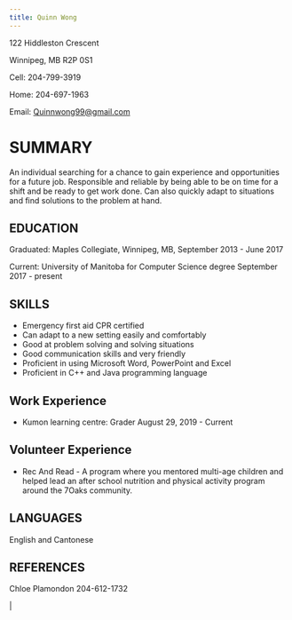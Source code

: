```yaml
---
title: Quinn Wong
---
```


122 Hiddleston Crescent

Winnipeg, MB R2P 0S1

Cell: 204-799-3919 

Home: 204-697-1963 

Email: Quinnwong99@gmail.com

# SUMMARY

An individual searching for a chance to gain experience and opportunities for a future job. Responsible and reliable by being able to be on time for a shift and be ready to get work done. Can also quickly adapt to situations and find solutions to the problem at hand.

## EDUCATION

 Graduated: Maples Collegiate, Winnipeg, MB, September 2013 - June 2017

Current: University of Manitoba for Computer Science degree September 2017 - present

## SKILLS
- Emergency first aid CPR certified
- Can adapt to a new setting easily and comfortably
- Good at problem solving and solving situations
- Good communication skills and very friendly
- Proficient in using Microsoft Word, PowerPoint and Excel
- Proficient in C++ and Java programming language

## Work Experience


- Kumon learning centre: Grader
 August 29, 2019 - Current

## Volunteer Experience

- Rec And Read - A program where you mentored multi-age children and helped lead an after school nutrition and physical activity program around the 7Oaks community.




## LANGUAGES
English and Cantonese

## REFERENCES

Chloe Plamondon
204-612-1732


 |
